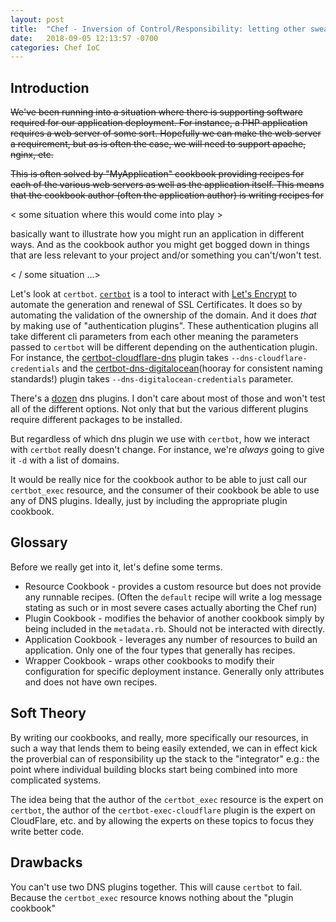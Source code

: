 ```yaml
---
layout: post
title:  "Chef - Inversion of Control/Responsibility: letting other sweat the details"
date:   2018-09-05 12:13:57 -0700
categories: Chef IoC
---
```


## Introduction

~~We've been running into a situation where there is supporting software required for our application deployment.  For instance, a PHP application requires a web server of some sort.  Hopefully we can make the web server a requirement, but as is often the case, we will need to support apache, nginx, etc.~~

~~This is often solved by "MyApplication" cookbook providing recipes for each of the various web servers as well as the application itself.  This means that the cookbook author (often the application author) is writing recipes for~~

< some situation where this would come into play >

basically want to illustrate how you might run an application in different ways.  And as the cookbook author you might get bogged down in things that are less relevant to your project and/or something you can't/won't test.

< / some situation ...>

Let's look at `certbot`.  [`certbot`]() is a tool to interact with [Let's Encrypt]() to automate the generation and renewal of SSL Certificates.  It does so by automating the validation of the ownership of the domain.  And it does _that_ by making use of "authentication plugins".  These authentication plugins all take different cli parameters from each other meaning the parameters passed to `certbot` will be different depending on the authentication plugin.  For instance, the [certbot-cloudflare-dns](https://certbot-dns-cloudflare.readthedocs.io/en/stable/) plugin takes `--dns-cloudflare-credentials` and the [certbot-dns-digitalocean](https://certbot-dns-digitalocean.readthedocs.io/en/stable/)(hooray for consistent naming standards!) plugin takes `--dns-digitalocean-credentials` parameter.

<!-- [(ED: ok, maybe this is a bad use case and a better way would have just been to implement all of the different plugins if they all have the same parameters...)] -->

There's a [dozen](https://certbot.eff.org/docs/using.html#dns-plugins) dns plugins.  I don't care about most of those and won't test all of the different options.  Not only that but the various different plugins require different packages to be installed.

But regardless of which dns plugin we use with `certbot`, how we interact with `certbot` really doesn't change.  For instance, we're _always_ going to give it `-d` with a list of domains.

It would be really nice for the cookbook author to be able to just call our `certbot_exec` resource, and the consumer of their cookbook be able to use any of DNS plugins.  Ideally, just by including the appropriate plugin cookbook.

## Glossary

Before we really get into it, let's define some terms.

* Resource Cookbook - provides a custom resource but does not provide any runnable recipes.  (Often the `default` recipe will write a log message stating as such or in most severe cases actually aborting the Chef run)
* Plugin Cookbook - modifies the behavior of another cookbook simply by being included in the `metadata.rb`.  Should not be interacted with directly.
* Application Cookbook - leverages any number of resources to build an application.  Only one of the four types that generally has recipes.
* Wrapper Cookbook - wraps other cookbooks to modify their configuration for specific deployment instance.  Generally only attributes and does not have own recipes.

## Soft Theory

By writing our cookbooks, and really, more specifically our resources, in such a way that lends them to being easily extended, we can in effect kick the proverbial can of responsibility up the stack to the "integrator" e.g.: the point where individual building blocks start being combined into more complicated systems.

The idea being that the author of the `certbot_exec` resource is the expert on `certbot`, the author of the `certbot-exec-cloudflare` plugin is the expert on CloudFlare, etc.  and by allowing the experts on these topics to focus they write better code.

## Drawbacks

You can't use two DNS plugins together.  This will cause `certbot` to fail.  Because the `certbot_exec` resource knows nothing about the "plugin cookbook"
